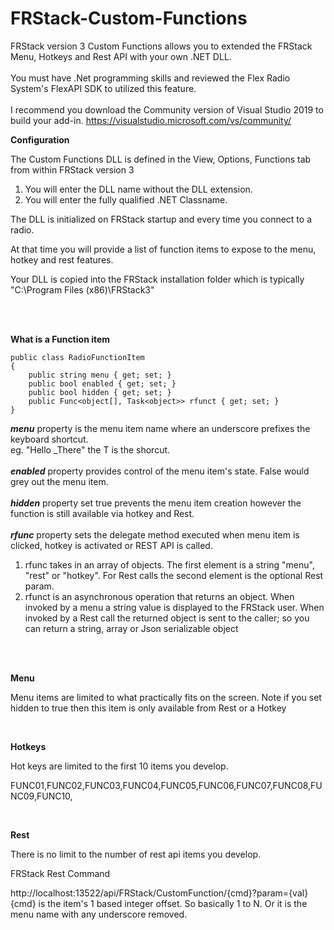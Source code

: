 # FRStack-Custom-Functions

FRStack version 3 Custom Functions allows you to extended the FRStack Menu, Hotkeys and Rest API with your own .NET DLL.<br />
<br />
You must have .Net programming skills and reviewed the Flex Radio System's FlexAPI SDK to utilized this feature. <br />
<br />
I recommend you download the Community version of Visual Studio 2019 to build your add-in.
https://visualstudio.microsoft.com/vs/community/


**Configuration**

The Custom Functions DLL is defined in the View, Options, Functions tab from within FRStack version 3
1) You will enter the DLL name without the DLL extension.
2) You will enter the fully qualified .NET Classname.

The DLL is initialized on FRStack startup and every time you connect to a radio.

At that time you will provide a list of function items to expose to the menu, hotkey and rest features.

Your DLL is copied into the FRStack installation folder which is typically "C:\Program Files (x86)\FRStack3"

<br/>
<br/>


**What is a Function item**
```
public class RadioFunctionItem
{
    public string menu { get; set; }
    public bool enabled { get; set; }
    public bool hidden { get; set; }
    public Func<object[], Task<object>> rfunct { get; set; }
}
```
***menu*** property is the menu item name where an underscore prefixes the keyboard shortcut. <br />
eg. "Hello _There" the T is the shorcut. <br />
<br />
***enabled*** property provides control of the menu item's state. False would grey out the menu item. <br />
<br />
***hidden*** property set true prevents the menu item creation however the function is still available via hotkey and Rest.<br />
<br />
***rfunc*** property sets the delegate method executed when menu item is clicked, hotkey is activated or REST API is called.
1) rfunc takes in an array of objects. 
The first element is a string "menu", "rest" or "hotkey". 
For Rest calls the second element is the optional Rest param.
2) rfunct is an asynchronous operation that returns an object. When invoked by a menu a string value is displayed to the FRStack user. 
When invoked by a Rest call the returned object is sent to the caller; so you can return a string, array or Json serializable object
<br />


<br />

**Menu**

Menu items are limited to what practically fits on the screen. Note if you set hidden to true then this item is only available from Rest or a Hotkey

<br />

**Hotkeys**

Hot keys are limited to the first 10 items you develop.

FUNC01,FUNC02,FUNC03,FUNC04,FUNC05,FUNC06,FUNC07,FUNC08,FUNC09,FUNC10,

<br />

**Rest**

There is no limit to the number of rest api items you develop.

FRStack Rest Command

http://localhost:13522/api/FRStack/CustomFunction/{cmd}?param={val}
{cmd} is the item's 1 based integer offset. So basically 1 to N. Or it is the menu name with any underscore removed.
 
 




<br/>
<br/>
